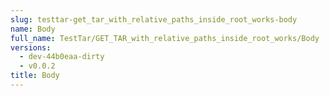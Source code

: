 ```yaml
---
slug: testtar-get_tar_with_relative_paths_inside_root_works-body
name: Body
full_name: TestTar/GET_TAR_with_relative_paths_inside_root_works/Body
versions:
  - dev-44b0eaa-dirty
  - v0.0.2
title: Body
---
```


